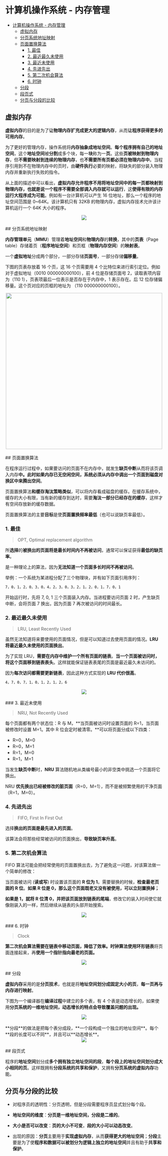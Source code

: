 # 计算机操作系统 - 内存管理
<!-- GFM-TOC -->
* [计算机操作系统 - 内存管理](#计算机操作系统---内存管理)
    * [虚拟内存](#虚拟内存)
    * [分页系统地址映射](#分页系统地址映射)
    * [页面置换算法](#页面置换算法)
        * [1. 最佳](#1-最佳)
        * [2. 最近最久未使用](#2-最近最久未使用)
        * [3. 最近未使用](#3-最近未使用)
        * [4. 先进先出](#4-先进先出)
        * [5. 第二次机会算法](#5-第二次机会算法)
        * [6. 时钟](#6-时钟)
    * [分段](#分段)
    * [段页式](#段页式)
    * [分页与分段的比较](#分页与分段的比较)
<!-- GFM-TOC -->


## 虚拟内存

**虚拟内存**的目的是为了**让物理内存扩充成更大的逻辑内存**，从而**让程序获得更多的可用内存**。

为了更好的管理内存，操作系统将**内存抽象成地址空间**。**每个程序拥有自己的地址空间**，这个**地址空间**被**分割**成多个块，每一**块**称为一**页**。这些**页被映射到物理内存**，但**不需要映射到连续的物理内存**，也**不需要所有页都必须在物理内存中**。当程序引用到不在物理内存中的页时，由**硬件执行**必要的映射，将缺失的部分装入物理内存并重新执行失败的指令。

从上面的描述中可以看出，**虚拟内存允许程序不用将地址空间中的每一页都映射到物理内存，也就是说一个程序不需要全部调入内存就可以运行**，这**使得有限的内存运行大程序成为可能**。例如有一台计算机可以产生 16 位地址，那么一个程序的地址空间范围是 0\~64K。该计算机只有 32KB 的物理内存，虚拟内存技术允许该计算机运行一个 64K 大小的程序。

<div align="center"> <img src="https://cs-notes-1256109796.cos.ap-guangzhou.myqcloud.com/7b281b1e-0595-402b-ae35-8c91084c33c1.png"/> </div><br>
## 分页系统地址映射

**内存管理单元**（**MMU**）管理着**地址空间**和**物理内存**的**转换**，其中的**页表**（Page table）存储着页（**程序地址空间**）和页框（**物理内存空间**）的**映射表**。

一个**虚拟地址**分成两个部分，一部分存储**页面号**，一部分存储**偏移量**。

下图的页表存放着 16 个页，这 16 个页需要用 4 个比特位来进行索引定位。例如对于虚拟地址（0010 000000000100），前 4 位是存储页面号 2，读取表项内容为（110 1），页表项最后一位表示是否存在于内存中，1 表示存在。后 12 位存储偏移量。这个页对应的页框的地址为 （110 000000000100）。

<div align="center"> <img src="https://cs-notes-1256109796.cos.ap-guangzhou.myqcloud.com/cf4386a1-58c9-4eca-a17f-e12b1e9770eb.png" width="500"/> </div><br>
## 页面置换算法

在程序运行过程中，如果要访问的页面不在内存中，就发生**缺页中断**从而将该页调入内存**中。此时如果内存已无空闲空间，系统必须从内存中调出一个页面到磁盘对换区中来腾出空间**。

页面置换算法**和缓存淘汰策略类似**，可以将内存看成磁盘的缓存。在缓存系统中，缓存的大小有限，当有新的缓存到达时，需要**淘汰一部分已经存在的缓存**，这样才有空间存放新的缓存数据。

页面置换算法的主要**目标**是使**页面置换频率最低**（也可以说缺页率最低）。

### 1. 最佳

> OPT, Optimal replacement algorithm

所**选择**的**被换出的页面将是最长时间内不再被访问**，通常可以保证获得**最低的缺页率**。

是一种理论上的算法，因为**无法知道一个页面多长时间不再被访问**。

举例：一个系统为某进程分配了三个物理块，并有如下页面引用序列：

```html
7，0，1，2，0，3，0，4，2，3，0，3，2，1，2，0，1，7，0，1
```

开始运行时，先将 7, 0, 1 三个页面装入内存。当进程要访问页面 2 时，产生缺页中断，会将页面 7 换出，因为页面 7 再次被访问的时间最长。

### 2. 最近最久未使用

> LRU, Least Recently Used

虽然无法知道将来要使用的页面情况，但是可以知道过去使用页面的情况。**LRU 将最近最久未使用的页面换出**。

为了实现 LRU，**需要在内存中维护一个所有页面的链表**。**当一个页面被访问时，将这个页面移到链表表头**。这样就能保证链表表尾的页面是最近最久未访问的。

因为**每次访问都需要更新链表**，因此这种方式实现的 **LRU 代价很高**。

```html
4，7，0，7，1，0，1，2，1，2，6
```

<div align="center"> <img src="https://cs-notes-1256109796.cos.ap-guangzhou.myqcloud.com/eb859228-c0f2-4bce-910d-d9f76929352b.png"/> </div><br>
### 3. 最近未使用

> NRU, Not Recently Used

每个页面都有两个状态位：R 与 M，**当页面被访问时设置页面的 R=1，当页面被修改时设置 M=1。其中 R 位会定时被清零。**可以将页面分成以下四类：

- R=0，M=0
- R=0，M=1
- R=1，M=0
- R=1，M=1

当发生**缺页中断**时，**NRU** 算法随机地从类编号最小的非空类中挑选一个页面将它换出。

NRU **优先换出已经被修改的脏页面**（R=0，M=1），而不是被频繁使用的干净页面（R=1，M=0）。

### 4. 先进先出

> FIFO, First In First Out

选择**换出的页面是最先进入的页面**。

该算法会将那些经常被访问的页面换出，**导致缺页率升高**。

### 5. 第二次机会算法

FIFO 算法可能会把经常使用的页面置换出去，为了避免这一问题，对该算法做一个简单的修改：

当页面被访问 (**读或写**) 时设置该页面的 **R 位为 1**。需要替换的时候，**检查最老页面的 R 位**。**如果 R 位是 0，那么这个页面既老又没有被使用，可以立刻置换掉；**

**如果是 1，就将 R 位清 0，并把该页面放到链表的尾端**，修改它的装入时间使它就像刚装入的一样，然后继续从链表的头部开始搜索。

<div align="center"> <img src="https://cs-notes-1256109796.cos.ap-guangzhou.myqcloud.com/ecf8ad5d-5403-48b9-b6e7-f2e20ffe8fca.png"/> </div><br>
### 6. 时钟

> Clock

**第二次机会算法需要在链表中移动页面，降低了效率。**时钟算法使用**环形链表**将页面连接起来，再**使用一个指针指向最老的页面。**

<div align="center"> <img src="https://cs-notes-1256109796.cos.ap-guangzhou.myqcloud.com/5f5ef0b6-98ea-497c-a007-f6c55288eab1.png"/> </div><br>
## 分段

**虚拟内存**采用的是**分页技术**，也就是将**地址空间划分成固定大小的页**，**每一页再与内存进行映射**。

下图为一个编译器在**编译过程**中建立的多个表，有 4 个表是动态增长的，如果使用**分页系统的一维地址空间，动态增长的特点会导致覆盖问题的出现。**

<div align="center"> <img src="https://cs-notes-1256109796.cos.ap-guangzhou.myqcloud.com/22de0538-7c6e-4365-bd3b-8ce3c5900216.png"/> </div><br>
**分段**的做法是把每个表分成段，**一个段构成一个独立的地址空间**。每个**段的长度可以不同**，并且可以**动态增长**。

<div align="center"> <img src="https://cs-notes-1256109796.cos.ap-guangzhou.myqcloud.com/e0900bb2-220a-43b7-9aa9-1d5cd55ff56e.png"/> </div><br>
## 段页式

程序的**地址空间**划分成**多个拥有独立地址空间的段**，**每个段上的地址空间划分成大小相同的页**。这样既拥有**分段系统的共享和保护**，又拥有**分页系统的虚拟内存**功能。

## 分页与分段的比较

- 对程序员的透明性：分页透明，但是分段需要程序员显式划分每个段。

- **地址空间的维度**：**分页是一维地址空间，分段是二维的**。

- **大小是否可以改变**：**页的大小不可变**，**段的大小可以动态改变**。

- 出现的原因：**分页**主要用于**实现虚拟内存**，从而**获得更大的地址空间**；**分段**主要是为了使**程序和数据可以被划分为逻辑上独立的地址空间**并且有助于**共享和保护**。
